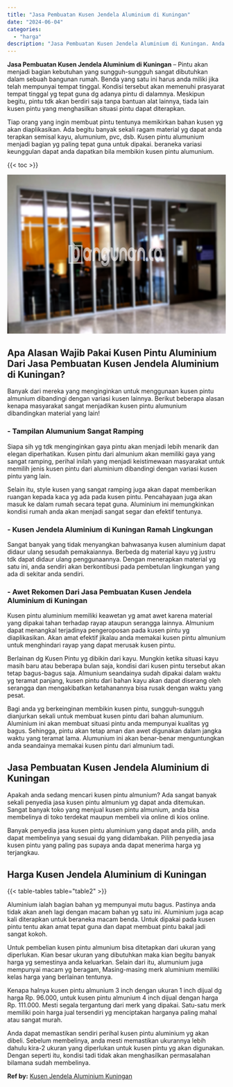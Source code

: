 ```yaml
---
title: "Jasa Pembuatan Kusen Jendela Aluminium di Kuningan"
date: "2024-06-04"
categories: 
  - "harga"
description: "Jasa Pembuatan Kusen Jendela Aluminium di Kuningan. Anda dapat memastikan sendiri perihal kusen pintu aluminium yg akan dibeli. Sebelum membelinya, anda mest..."
---
```


**Jasa Pembuatan Kusen Jendela Aluminium di Kuningan** – Pintu akan menjadi bagian kebutuhan yang sungguh-sungguh sangat dibutuhkan dalam sebuah bangunan rumah. Benda yang satu ini harus anda miliki jika telah mempunyai tempat tinggal. Kondisi tersebut akan memenuhi prasyarat tempat tinggal yg tepat guna dg adanya pintu di dalamnya. Meskipun begitu, pintu tdk akan berdiri saja tanpa bantuan alat lainnya, tiada lain kusen pintu yang menghasilkan situasi pintu dapat diterapkan.

Tiap orang yang ingin membuat pintu tentunya memikirkan bahan kusen yg akan diaplikasikan. Ada begitu banyak sekali ragam material yg dapat anda terapkan semisal kayu, alumunium, pvc, dsb. Kusen pintu alumunium menjadi bagian yg paling tepat guna untuk dipakai. beraneka variasi keunggulan dapat anda dapatkan bila membikin kusen pintu alumunium.

{{< toc >}}

![Jasa Pembuatan Kusen Jendela Aluminium di Kuningan](/images/harga-kusen-jendela-alumunium-47.png)

## Apa Alasan Wajib Pakai Kusen Pintu Aluminium Dari Jasa Pembuatan Kusen Jendela Aluminium di Kuningan?

Banyak dari mereka yang menginginkan untuk menggunaan kusen pintu almunium dibandingi dengan variasi kusen lainnya. Berikut beberapa alasan kenapa masyarakat sangat menjadikan kusen pintu alumunium dibandingkan material yang lain!

### \- Tampilan Alumunium Sangat Ramping

Siapa sih yg tdk menginginkan gaya pintu akan menjadi lebih menarik dan elegan diperhatikan. Kusen pintu dari almunium akan memiliki gaya yang sangat ramping, perihal inilah yang menjadi keistimewaan masyarakat untuk memilih jenis kusen pintu dari aluminium dibandingi dengan variasi kusen pintu yang lain.

Selain itu, style kusen yang sangat ramping juga akan dapat memberikan ruangan kepada kaca yg ada pada kusen pintu. Pencahayaan juga akan masuk ke dalam rumah secara tepat guna. Aluminium ini memungkinkan kondisi rumah anda akan menjadi sangat segar dan efektif tentunya.

### \- Kusen Jendela Aluminium di Kuningan Ramah Lingkungan

Sangat banyak yang tidak menyangkan bahwasanya kusen aluminium dapat didaur ulang sesudah pemakaiannya. Berbeda dg material kayu yg justru tdk dapat didaur ulang penggunaannya. Dengan menerapkan material yg satu ini, anda sendiri akan berkontibusi pada pembetulan lingkungan yang ada di sekitar anda sendiri.

### \- Awet Rekomen Dari Jasa Pembuatan Kusen Jendela Aluminium di Kuningan

Kusen pintu aluminium memiliki keawetan yg amat awet karena material yang dipakai tahan terhadap rayap ataupun serangga lainnya. Almunium dapat menangkal terjadinya pengeroposan pada kusen pintu yg diaplikasikan. Akan amat efektif jikalau anda memakai kusen pintu almunium untuk menghindari rayap yang dapat merusak kusen pintu.

Berlainan dg Kusen Pintu yg dibikin dari kayu. Mungkin ketika situasi kayu masih baru atau beberapa bulan saja, kondisi dari kusen pintu tersebut akan tetap bagus-bagus saja. Almunium seandainya sudah dipakai dalam waktu yg teramat panjang, kusen pintu dari bahan kayu akan dapat diserang oleh serangga dan mengakibatkan ketahanannya bisa rusak dengan waktu yang pesat.

Bagi anda yg berkeinginan membikin kusen pintu, sungguh-sungguh dianjurkan sekali untuk membuat kusen pintu dari bahan alumunium. Aluminium ini akan membuat situasi pintu anda mempunyai kualitas yg bagus. Sehingga, pintu akan tetap aman dan awet digunakan dalam jangka waktu yang teramat lama. Alumunium ini akan benar-benar menguntungkan anda seandainya memakai kusen pintu dari almunium tadi.

## Jasa Pembuatan Kusen Jendela Aluminium di Kuningan

Apakah anda sedang mencari kusen pintu almunium? Ada sangat banyak sekali penyedia jasa kusen pintu almunium yg dapat anda ditemukan. Sangat banyak toko yang menjual kusen pintu almunium, anda bisa membelinya di toko terdekat maupun membeli via online di kios online.

Banyak penyedia jasa kusen pintu aluminium yang dapat anda pilih, anda dapat membelinya yang sesuai dg yang didambakan. Pilih penyedia jasa kusen pintu yang paling pas supaya anda dapat menerima harga yg terjangkau.

## Harga Kusen Jendela Aluminium di Kuningan

{{< table-tables table="table2" >}}

Aluminium ialah bagian bahan yg mempunyai mutu bagus. Pastinya anda tidak akan aneh lagi dengan macam bahan yg satu ini. Aluminium juga acap kali diterapkan untuk beraneka macam benda. Untuk dipakai pada kusen pintu tentu akan amat tepat guna dan dapat membuat pintu bakal jadi sangat kokoh.

Untuk pembelian kusen pintu almunium bisa ditetapkan dari ukuran yang diperlukan. Kian besar ukuran yang dibutuhkan maka kian begitu banyak harga yg semestinya anda keluarkan. Selain dari itu, alumunium juga mempunyai macam yg beragam, Masing-masing merk aluminium memiliki kelas harga yang berlainan tentunya.

Kenapa halnya kusen pintu almunium 3 inch dengan ukuran 1 inch dijual dg harga Rp. 96.000, untuk kusen pintu almunium 4 inch dijual dengan harga Rp. 111.000. Mesti segala tergantung dari merk yang dipakai. Satu-satu merk memiliki poin harga jual tersendiri yg menciptakan harganya paling mahal atau sangat murah.

Anda dapat memastikan sendiri perihal kusen pintu aluminium yg akan dibeli. Sebelum membelinya, anda mesti memastikan ukurannya lebih dahulu kira-2 ukuran yang diperlukan untuk kusen pintu yg akan digunakan. Dengan seperti itu, kondisi tadi tidak akan menghasilkan permasalahan bilamana sudah membelinya.

**Ref by:** [Kusen Jendela Aluminium Kuningan](https://id.wikipedia.org/wiki/Kusen)
